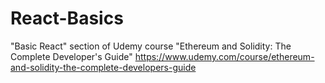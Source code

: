 # React-Basics

"Basic React" section of Udemy course "Ethereum and Solidity: The Complete Developer's Guide"
https://www.udemy.com/course/ethereum-and-solidity-the-complete-developers-guide
